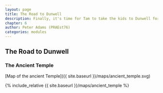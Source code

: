 ```yaml
---
layout: page
title: The Road to Dunwell
description: Finally, it's time for Tam to take the kids to Dunwell for the trade fair, the adventure will truly begin... but are they ready?
chapter: 6
author: Peter Adams (PRAEst76)
categories: modules
---
```

## The Road to Dunwell

### The Ancient Temple
[Map of the ancient Temple]({{ site.baseurl }}/maps/ancient_temple.svg)

{% include_relative {{ site.baseurl }}/maps/ancient_temple %}